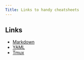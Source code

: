 ```yaml
---
Title: Links to handy cheatsheets
---
```


## Links
- [Markdown](https://www.markdownguide.org/cheat-sheet)
- [YAML](https://www.educative.io/blog/advanced-yaml-syntax-cheatsheet)  
- [Tmux](https://tmuxcheatsheet.com/)
